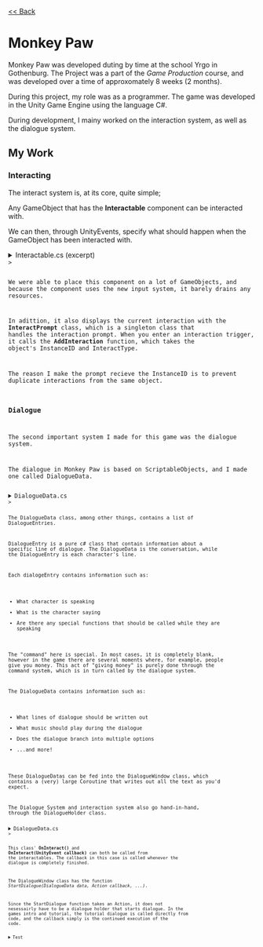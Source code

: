 [<< Back](https://salmaster1.github.io/Portfolio/)

# Monkey Paw

Monkey Paw was developed duting by time at the school Yrgo in Gothenburg. The Project was a part of the *Game Production* course, and was developed over a time of approxomately 8 weeks (2 months).

During this project, my role was as a programmer. The game was developed in the Unity Game Engine using the language C#.

During development, I mainy worked on the interaction system, as well as the dialogue system.

## My Work

### Interacting

The interact system is, at its core, quite simple;

Any GameObject that has the **Interactable** component can be interacted with.

We can then, through UnityEvents, specify what should happen when the GameObject has been interacted with.

<details><summary>Interactable.cs (excerpt)</summary>
  <pre><code class="language-csharp">

  public class Interactable : MonoBehaviour
{
    bool isInteractable;

    [SerializeField] UnityEvent&#60;UnityEvent&#62; onInteract;

    [SerializeField] UnityEvent interactOverCallback;

    [SerializeField] InputAction interactAction;

    [SerializeField] InteractType interactType;

    string id;

    [SerializeField] bool clearInteractabilityAfterUse;

    private void Awake()
    {
        id = GetInstanceID().ToString();
    }

    private void Start()
    {
        if (interactAction.bindings.Count == 0)
        {
            Debug.LogWarning($"InteractAction on {gameObject.name} does not have any bindings!", this);
        }

        interactAction.performed += (a) =&#62; TryInteract();
        if (enabled)
        {
            interactAction.Enable();
        }
    }

    private void OnTriggerEnter(Collider other)
    {
        if (enabled && other.gameObject.CompareTag("Player"))
        {
            {
                var inst = InteractPrompt.Instance;
                if (inst != null)
                {
                    inst.AddInteraction(id, interactType);
                }
            }

            isInteractable = true;
        }
    }

    private void OnTriggerExit(Collider other)
    {
        if (enabled && other.gameObject.CompareTag("Player"))
        {
            {
                var inst = InteractPrompt.Instance;
                if (inst != null)
                {
                    inst.RemoveInteraction(id);
                }
            }

            isInteractable = false;
        }
    }

    private void OnDisable()
    {
        var inst = InteractPrompt.Instance;
        if (inst != null)
        {
            inst.RemoveInteraction(id);
        }

        isInteractable = false;

        interactAction.Disable();
    }

    private void OnEnable()
    {
        interactAction.Enable();
    }

    private void TryInteract()
    {
        if (isInteractable)
        {
            if (onInteract.GetPersistentEventCount() &#62; 0)
            {
                onInteract.Invoke(interactOverCallback);
            }
            else
            {
                interactOverCallback.Invoke();
            }

            if (clearInteractabilityAfterUse)
            {
                {
                    var inst = InteractPrompt.Instance;
                    if (inst != null)
                    {
                        inst.RemoveInteraction(id);
                    }
                }

                isInteractable = false;
            }
        }
    }
    </code></pre>
</details>>

We were able to place this component on a lot of GameObjects, and because the component uses the new input system, it barely drains any resources.  

In adittion, it also displays the current interaction with the **InteractPrompt** class, which is a singleton class that handles the interaction prompt. When you enter an interaction trigger, it calls the **AddInteraction** function, which takes the object's InstanceID and InteractType.  

The reason I make the prompt recieve the InstanceID is to prevent duplicate interactions from the same object.  

### Dialogue  

The second important system I made for this game was the dialogue system.  

The dialogue in Monkey Paw is based on ScriptableObjects, and I made one called DialogueData.  

<details><summary>DialogueData.cs</summary>
  <pre><code class="language-csharp">

  [CreateAssetMenu(fileName = "New Dialogue", menuName = "ScriptableObjects/Dialogue")]
    public class DialogueData : ScriptableObject
    {
        [SerializeField] private List&#60;DialogueEntry&#62; dialogue;
        public List&#60;DialogueEntry&#62; Dialogue =&#62; dialogue;

        [SerializeField] private List&#60;DialogueOption&#62; dialogueOptions;
        public List&#60;DialogueOption&#62; Options =&#62; dialogueOptions;

        [SerializeField] private DialogueData dialogueAfterConversation;
        public DialogueData PostDialogue =&#62; dialogueAfterConversation;

        [SerializeField] private AudioClip dialogueMusic;
        public AudioClip DialogueMusic =&#62; dialogueMusic;

        [SerializeField] private DialogueData branchInto;
        public DialogueData BranchInto =&#62; branchInto;

        [SerializeField] private List&#60;GameEvent&#62; triggersGameEvent;
        public List&#60;GameEvent&#62; TriggersGameEvent =&#62; triggersGameEvent;

        [Serializable]
        public class DialogueOption
        {
            public string name;
            public DialogueData dialogue;
            public string command;
        }
    }

    [Serializable]
    public enum Entity
    {
        Player,
        Mother,
        Child,
        Friend,
        Boss,
        None,
    }

    [Serializable]
    public class DialogueEntry
    {
        [SerializeField, Tooltip("Person who is speaking")]
        private Entity entity;

        [SerializeField, Multiline, Tooltip("The text that will be printed into the dialogue window")]
        private string text;

        [SerializeField, Tooltip(
             "The command the CommandInterpreter will execute. \nCommands are seperated by a bar character ' | '\n\n" +
             "The available commands are:\n" +
             "   &#60;b&#62;log&#60;/b&#62; {string}\n" +
             "   &#60;b&#62;money&#60;/b&#62; {int}\n" +
             "   &#60;b&#62;debt&#60;/b&#62; {int}\n" +
             "   &#60;b&#62;call&#60;/b&#62; {string} {args}\n" +
             "   &#60;b&#62;flag&#60;/b&#62; {string} {boolean}\n" +
             "   &#60;b&#62;item&#60;/b&#62; {'add'/'remove'} {string}\n" +
             "   &#60;b&#62;scene&#60;/b&#62; {int/string}")]
        private string command;

        public Entity Entity =&#62; entity;
        public string Text =&#62; text;
        public string Command =&#62; command;
    }

    </code></pre>
</details>>

The DialogueData class, among other things, contains a list of DialogueEntries.  

DialogueEntry is a pure c# class that contain information about a specific line of dialogue. The DialogueData is the conversation, while the DialogueEntry is each character's line.

Each dialogeEntry contains information such as:  
- What character is speaking
- What is the character saying
- Are there any special functions that should be called while they are speaking

The "command" here is special. In most cases, it is completely blank, however in  the game there are several moments where, for example, people give you money. This act of "giving money" is purely done through the command system, which is in turn called by the dialogue system.

The DialogueData contains information such as:
- What lines of dialogue should be written out  
- What music should play during the dialogue  
- Does the dialogue branch into multiple options  
- ...and more!  

These DialogueDatas can be fed into the DialogueWindow class, which contains a (very) large Coroutine that writes out all the text as you'd expect.  

The Dialogue System and interaction system also go hand-in-hand, through the DialogueHolder class.  

<details><summary>DialogueData.cs</summary>
  <pre><code class="language-csharp">

  public class DialogueHolder : MonoBehaviour
{
    [SerializeField] DialogueData dialogue;
    GameObject dialogueWindow;

    public DialogueData Dialogue
    {
        get { return dialogue; }
        set { dialogue = value; }
    }

    [SerializeField] DialogueData reservedDialogue;

    public DialogueData ReservedDialogue
    {
        get { return reservedDialogue; }
        set { reservedDialogue = value; }
    }

    Animator animator;

    [SerializeField] Transform cameraMovePos;

    void Start()
    {
        dialogueWindow = GameObject.Find("Dialogue").transform.GetChild(0).gameObject;
        animator = GetComponentInChildren&#60;Animator&#62;();
    }

    public void OnInteract()
    {
        if (dialogueWindow.activeInHierarchy)
        {
            return;
        }
        Action _callback = () =&#62; { };
        if (animator != null)
        { 
            _callback += () =&#62; animator.SetBool("IsTalking", false); 
        }
        _callback += () =&#62; DialogueCamera.Instance.StartTransition(CameraManager.Instance.MainCamera.transform, 0.5f,
            DialogueCamera.TransitionMode.ToPlayer);

        DialogueCamera.Instance.StartTransition(cameraMovePos, 0.5f, DialogueCamera.TransitionMode.FromPlayer);

        DialogueWindow.Instance.StartDialogue(dialogue, _callback, transform.position, reservedDialogue, this);
        if (animator != null)
        { 
            animator.SetBool("IsTalking", true); 
        }
    }

    public void OnInteract(UnityEvent callback)
    {
        if (dialogueWindow.activeInHierarchy)
        {
            return;
        }
        if (dialogue.DialogueMusic != null)
        {
            MusicManager.Instance.FadeOutAndPlayNew(dialogue.DialogueMusic);
        }

        if (animator != null)
        { 
            animator.SetBool("IsTalking", true); 
        }
        Action _callback = () =&#62; { callback.Invoke(); };
        if (animator != null)
        { 
            _callback += () =&#62; animator.SetBool("IsTalking", false); 
        }
        _callback += () =&#62; DialogueCamera.Instance.StartTransition(CameraManager.Instance.MainCamera.transform, 0.5f,
            DialogueCamera.TransitionMode.ToPlayer);

        DialogueCamera.Instance.StartTransition(cameraMovePos, 0.5f, DialogueCamera.TransitionMode.FromPlayer);

        DialogueWindow.Instance.StartDialogue(dialogue, _callback, transform.position, reservedDialogue, this);

        if (reservedDialogue != null)
        {
            if (reservedDialogue.PostDialogue != null)
            {
                dialogue = reservedDialogue.PostDialogue;
            }
            else
            {
                dialogue = reservedDialogue;
            }

            reservedDialogue = null;
            return;
        }

        if (dialogue.PostDialogue != null)
        {
            dialogue = dialogue.PostDialogue;
            return;
        }
    }
}

    </code></pre>
</details>>

This class' **OnInteract()** and **OnInteract(UnityEvent callback)** can both be called from the interactables. The callback in this case is called whenever the dialogue is completely finished. 

The DialogueWindow class has the function *StartDialogue(DialogueData data, Action callback, ...)*.  

Since the StartDialogue function takes an Action, it does not nesessairly have to be a dialogue holder that starts dialogue. In the games intro and tutorial, the tutorial dialogue is called directly from code, and the callback simply is the continued execution of the code.  


<details>
<summary>Test</summary>

```csharp

void ThisIsMyCode()
{

}

```
</details>